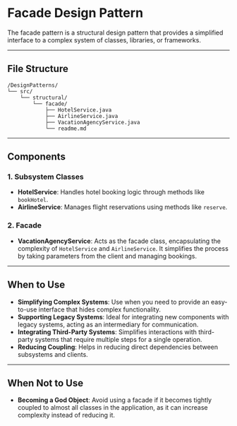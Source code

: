 # Facade Design Pattern

The facade pattern is a structural design pattern that provides a simplified interface to a complex system of classes, libraries, or frameworks.

---

## File Structure

```
/DesignPatterns/
└── src/
    └── structural/
        └── facade/
            ├── HotelService.java
            ├── AirlineService.java
            ├── VacationAgencyService.java
            └── readme.md
```

---

## Components

### 1. Subsystem Classes
- **HotelService**: Handles hotel booking logic through methods like `bookHotel`.
- **AirlineService**: Manages flight reservations using methods like `reserve`.

### 2. Facade
- **VacationAgencyService**: Acts as the facade class, encapsulating the complexity of `HotelService` and `AirlineService`. It simplifies the process by taking parameters from the client and managing bookings.

---

## When to Use

- **Simplifying Complex Systems**: Use when you need to provide an easy-to-use interface that hides complex functionality.
- **Supporting Legacy Systems**: Ideal for integrating new components with legacy systems, acting as an intermediary for communication.
- **Integrating Third-Party Systems**: Simplifies interactions with third-party systems that require multiple steps for a single operation.
- **Reducing Coupling**: Helps in reducing direct dependencies between subsystems and clients.

---

## When Not to Use

- **Becoming a God Object**: Avoid using a facade if it becomes tightly coupled to almost all classes in the application, as it can increase complexity instead of reducing it.

